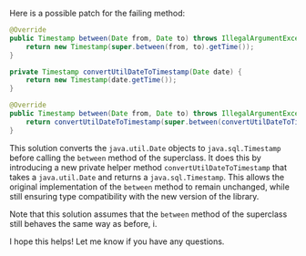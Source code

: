 Here is a possible patch for the failing method:
```java
@Override
public Timestamp between(Date from, Date to) throws IllegalArgumentException {
    return new Timestamp(super.between(from, to).getTime());
}

private Timestamp convertUtilDateToTimestamp(Date date) {
    return new Timestamp(date.getTime());
}

@Override
public Timestamp between(Date from, Date to) throws IllegalArgumentException {
    return convertUtilDateToTimestamp(super.between(convertUtilDateToTimestamp(from), convertUtilDateToTimestamp(to)));
}
```
This solution converts the `java.util.Date` objects to `java.sql.Timestamp` before calling the `between` method of the superclass. It does this by introducing a new private helper method `convertUtilDateToTimestamp` that takes a `java.util.Date` and returns a `java.sql.Timestamp`. This allows the original implementation of the `between` method to remain unchanged, while still ensuring type compatibility with the new version of the library.

Note that this solution assumes that the `between` method of the superclass still behaves the same way as before, i.

I hope this helps! Let me know if you have any questions.